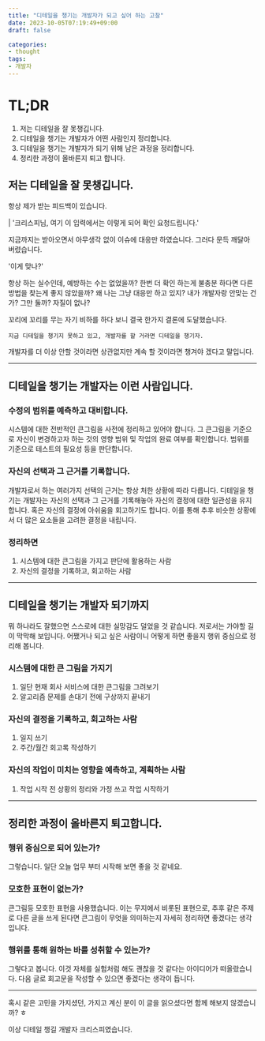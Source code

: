 ```yaml
---
title: "디테일을 챙기는 개발자가 되고 싶어 하는 고찰"
date: 2023-10-05T07:19:49+09:00
draft: false

categories:
- thought
tags:
- 개발자
---
```


# TL;DR
1. 저는 디테일을 잘 못챙깁니다.
1. 디테일을 챙기는 개발자가 어떤 사람인지 정리합니다.
1. 디테일을 챙기는 개발자가 되기 위해 남은 과정을 정리합니다.
1. 정리한 과정이 올바른지 퇴고 합니다.

## 저는 디테일을 잘 못챙깁니다.
항상 제가 받는 피드백이 있습니다. 

| '크리스피님, 여기 이 입력에서는 이렇게 되어 확인 요청드립니다.'

지금까지는 받아오면서 아무생각 없이 이슈에 대응만 하였습니다. 그러다 문득 깨달아 버렸습니다.

'이게 맞나?'

항상 하는 실수인데, 예방하는 수는 없었을까? 한번 더 확인 하는게 불충분 하다면 다른 방법을 찾는게 좋지 않았을까? 왜 나는 그냥 대응만 하고 있지? 내가 개발자랑 안맞는 건가? 그만 둘까? 자질이 없나?

꼬리에 꼬리를 무는 자기 비하를 하다 보니 결국 한가지 결론에 도달했습니다. 

`지금 디테일을 챙기지 못하고 있고, 개발자를 할 거라면 디테일을 챙기자.`

개발자를 더 이상 안할 것이라면 상관없지만 계속 할 것이라면 챙겨야 겠다고 말입니다.

---

## 디테일을 챙기는 개발자는 이런 사람입니다.

### 수정의 범위를 예측하고 대비합니다.
시스템에 대한 전반적인 큰그림을 사전에 정리하고 있어야 합니다. 그 큰그림을 기준으로 자신이 변경하고자 하는 것의 영향 범위 및 작업의 완료 여부를 확인합니다. 범위를 기준으로 테스트의 필요성 등을 판단합니다.

### 자신의 선택과 그 근거를 기록합니다.
개발자로서 하는 여러가지 선택의 근거는 항상 처한 상황에 따라 다릅니다. 디테일을 챙기는 개발자는 자신의 선택과 그 근거를 기록해놓아 자신의 결정에 대한 일관성을 유지합니다. 혹은 자신의 결정에 아쉬움을 회고하기도 합니다. 이를 통해 추후 비슷한 상황에서 더 많은 요소들을 고려한 결정을 내립니다.


### 정리하면
1. 시스템에 대한 큰그림을 가지고 판단에 활용하는 사람
1. 자신의 결정을 기록하고, 회고하는 사람

---

## 디테일을 챙기는 개발자 되기까지
뭐 하나라도 잘했으면 스스로에 대한 실망감도 덜었을 것 같습니다. 저로서는 가야할 길이 막막해 보입니다. 어쨌거나 되고 싶은 사람이니 어떻게 하면 좋을지 행위 중심으로 정리해 봅니다.

### 시스템에 대한 큰 그림을 가지기
1. 일단 현재 회사 서비스에 대한 큰그림을 그려보기
1. 알고리즘 문제를 손대기 전에 구상까지 끝내기

### 자신의 결정을 기록하고, 회고하는 사람
1. 일지 쓰기
1. 주간/월간 회고록 작성하기

### 자신의 작업이 미치는 영향을 예측하고, 계획하는 사람
1. 작업 시작 전 상황의 정리와 가정 쓰고 작업 시작하기

---
## 정리한 과정이 올바른지 퇴고합니다.
### 행위 중심으로 되어 있는가?
그렇습니다. 일단 오늘 업무 부터 시작해 보면 좋을 것 같네요.

### 모호한 표현이 없는가?
큰그림등 모호한 표현을 사용했습니다. 이는 무지에서 비롯된 표현으로, 추후 같은 주제로 다른 글을 쓰게 된다면 큰그림이 무엇을 의미하는지 자세히 정리하면 좋겠다는 생각입니다.

### 행위를 통해 원하는 바를 성취할 수 있는가?
그렇다고 봅니다. 이것 자체를 실험처럼 해도 괜찮을 것 같다는 아이디어가 떠올랐습니다. 다음 글로 회고문을 작성할 수 있으면 좋겠다는 생각이 듭니다.

---

혹시 같은 고민을 가지셨던, 가지고 계신 분이 이 글을 읽으셨다면 함께 해보지 않겠습니까? ㅎ

이상 디테일 챙길 개발자 크리스피였습니다.

